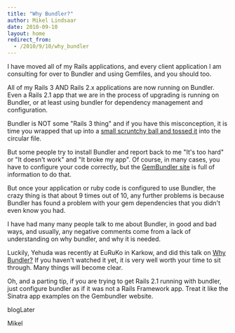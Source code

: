 ```yaml
---
title: "Why Bundler?"
author: Mikel Lindsaar
date: 2010-09-10
layout: home
redirect_from:
  - /2010/9/10/why_bundler
---
```

I have moved all of my Rails applications, and every client application
I am consulting for over to Bundler and using Gemfiles, and you should
too.

All of my Rails 3 AND Rails 2.x applications are now running on Bundler.
Even a Rails 2.1 app that we are in the process of upgrading is running
on Bundler, or at least using bundler for dependency management and
configuration.

Bundler is NOT some "Rails 3 thing" and if you have this misconception,
it is time you wrapped that up into a [small scruntchy ball and tossed
it](http://www.youtube.com/watch?v=OdAzdBeqPmY) into the circular file.

But some people try to install Bundler and report back to me "It's too
hard" or "It doesn't work" and "It broke my app". Of course, in many
cases, you have to configure your code correctly, but the [GemBundler
site](http://gembundler.com/) is full of information to do that.

But once your application or ruby code is configured to use Bundler, the
crazy thing is that about 9 times out of 10, any further problems is
because Bundler has found a problem with your gem dependencies that you
didn't even know you had.

I have had many many people talk to me about Bundler, in good and bad
ways, and usually, any negative comments come from a lack of
understanding on why bundler, and why it is needed.

Luckily, Yehuda was recently at EuRuKo in Karkow, and did this talk on
[Why Bundler?](http://vimeo.com/12614072) If you haven't watched it yet,
it is very well worth your time to sit through. Many things will become
clear.

Oh, and a parting tip, if you are trying to get Rails 2.1 running with
bundler, just configure bundler as if it was not a Rails Framework app.
Treat it like the Sinatra app examples on the Gembundler website.

blogLater

Mikel
